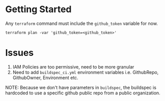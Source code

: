 # Getting Started
Any `terraform` command must include the `github_token` variable for now. 

`terraform plan -var 'github_token=<github_token>' `

# Issues
1. IAM Policies are too permissive, need to be more granular
2. Need to add `buildspec_ci.yml` environment variables i.e. GithubRepo, GithubOwner, Environment etc.

NOTE: Because we don't have parameters in `buildspec`, the buildspec is hardcoded to use a specific github public repo from a public organization.
